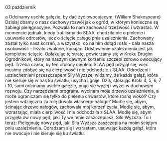 03 październik

a
Odcinamy uschłe gałęzie, by dać żyć owocującym.
(William Shakespeare)
 Dzisiaj dbamy o nasz duchowy rozwój jak o ogród, w którym konieczne są zabiegi pielęgnacyjne. Pozwala to nam zachować trzeźwość i wzrastać. W momencie jednak, kiedy trafiliśmy do SLAA, chodziło nie o pielenie i usuwanie odrostów, lecz o ścięcie całego pnia uzależnienia. Zachowany został tylko nasz korzeń, a wszystko, co na nim dotąd rosło - cała nasza osobowość - leżało zwalone, konając. Odstawienie uzależnienia jest jak kompletne ścięcie. Opłakując tę stratę, powierzamy się w Kroku Drugim Ogrodnikowi, który na naszym dawnym korzeniu szczepi zdrowo owocujący pęd. Trzeba czasu, by ten otulony ciepłem SLAA pęd przyjął się, więc musimy zdobyć się na cierpliwość i nie odchodzić z SLAA. Odrodzeni i uszlachetnieni przeszczepem Siły Wyższej widzimy, że każda gałąź, która nie kieruje się w nas ku światłu, usycha i gnije. Dziś, stosując Kroki 4, 5, 6, 7 i 10, sami odcinamy uschłe gałęzie, pnąc się wyżej i wyżej w duchowym rozwoju.
 Czy narzędziami programu wycinam moje drzewo uzależnienia, a może ograniczam się tylko do pielenia chwastów, które rosną wokół? Czy jestem wdzięczna za rolę drwala własnego nałogu?
 Modlę się, abym, ścinając drzewo nałogów, zachowała mój korzeń życia. Modlę się, abym, wzrastając, miała cierpliwość i nie odchodziła z SLAA. Modlę się, abym przyjęła ów nowy pęd, jaki Ty we mnie zaszczepiasz, Siło Wyższa.
 Tu i teraz: Pielęgnuję nowy pęd, jaki Siła Wyższa zaszczepia na moim ściętym pniu uzależnienia. Odradzam się i wzrastam, usuwając każdą gałąź, która nie owocuje i nie kieruje się ku światłu.
